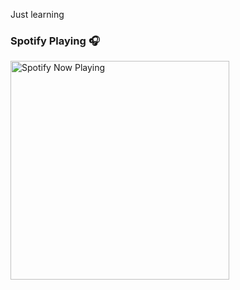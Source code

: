 Just learning

### Spotify Playing 🎧

[<img src="https://spotify-sigma.vercel.app/api/spotify-playing" alt="Spotify Now Playing" width="350" />](https://open.spotify.com/user/thiagap0860)
